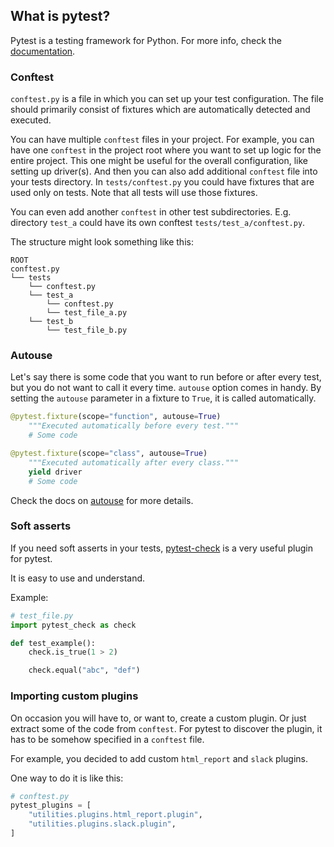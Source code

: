 ## What is pytest?

Pytest is a testing framework for Python.
For more info, check the [documentation](https://pytest.org).


### Conftest

`conftest.py` is a file in which you can set up your test configuration. 
The file should primarily consist of fixtures which are automatically detected and executed.

You can have multiple `conftest` files in your project. 
For example, you can have one `conftest` in the project root where you want to set up logic for the entire project. This one might be useful for the overall configuration, like setting up driver(s).
And then you can also add additional `conftest` file into your tests directory.
In `tests/conftest.py` you could have fixtures that are used only on tests. Note that all tests will use those fixtures.

You can even add another `conftest` in other test subdirectories.
E.g. directory `test_a` could have its own conftest `tests/test_a/conftest.py`.

The structure might look something like this:

```
ROOT
conftest.py
└── tests
    └── conftest.py
    └── test_a
        └── conftest.py
        └── test_file_a.py
    └── test_b
        └── test_file_b.py
```


### Autouse

Let's say there is some code that you want to run before or after every test, but you do not want to call it every time. `autouse` option comes in handy. By setting the `autouse` parameter in a fixture to `True`, it is called automatically.


```python
@pytest.fixture(scope="function", autouse=True)
    """Executed automatically before every test."""
    # Some code
```
    
```python
@pytest.fixture(scope="class", autouse=True)
    """Executed automatically after every class."""
    yield driver
    # Some code
```

Check the docs on [autouse](https://docs.pytest.org/fixture.html#autouse-fixtures-fixtures-you-don-t-have-to-request) for more details.


### Soft asserts

If you need soft asserts in your tests, [pytest-check](https://pypi.org/project/pytest-check/) is a very useful plugin for pytest.

It is easy to use and understand.

Example:

```python
# test_file.py
import pytest_check as check

def test_example():
    check.is_true(1 > 2)

    check.equal("abc", "def")
```


### Importing custom plugins

On occasion you will have to, or want to, create a custom plugin. Or just extract some of the code from `conftest`. For pytest to discover the plugin, it has to be somehow specified in a `conftest` file.

For example, you decided to add custom `html_report` and `slack` plugins.

One way to do it is like this:

```python
# conftest.py
pytest_plugins = [
    "utilities.plugins.html_report.plugin",
    "utilities.plugins.slack.plugin",
]
```
